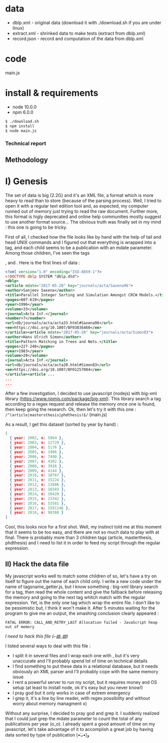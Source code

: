 # data #

- dblp.xml - original data (download it with ./download.sh if you are under linux)
- extract.xml - shrinked data to make tests (extract from dblp.xml)
- record.json - record and computation of the data from dblp.xml

# code #

main.js

# install & requirements #

- node 10.0.0
- npm 6.0.0

```bash 
$ ./download.sh
$ npm install
$ node main.js
```

### Technical report ###

## Methodology ##

# I) Genesis #

The set of data is big (2.2G) and it's an XML file, a format which is more heavy to read than to store (because of the parsing process). Well, I tried to open it with a regular text edition tool and, as expected, my computer runned out of memory just trying to read the raw document. Further more, this format is higly deprecated and online help communities mostly suggest to use another format source... The obvious truth was finally set in my mind : this one is going to be tricky.

First of all, I checked how the file looks like by hand with the help of tail and head UNIX commands and I figured out that everything is wrapped into a <dblp> tag, and each child seems to be a publication with an mdate parameter. Among those children, I've seen the tags <article>, <mastersthesis> and <phdthesis>.
Here is the first lines of data :

```dblp.xml
<?xml version="1.0" encoding="ISO-8859-1"?>
<!DOCTYPE dblp SYSTEM "dblp.dtd">
<dblp>
<article mdate="2017-05-28" key="journals/acta/Saxena96">
<author>Sanjeev Saxena</author>
<title>Parallel Integer Sorting and Simulation Amongst CRCW Models.</title>
<pages>607-619</pages>
<year>1996</year>
<volume>33</volume>
<journal>Acta Inf.</journal>
<number>7</number>
<url>db/journals/acta/acta33.html#Saxena96</url>
<ee>https://doi.org/10.1007/BF03036466</ee>
</article><article mdate="2017-05-28" key="journals/acta/Simon83">
<author>Hans Ulrich Simon</author>
<title>Pattern Matching in Trees and Nets.</title>
<pages>227-248</pages>
<year>1983</year>
<volume>20</volume>
<journal>Acta Inf.</journal>
<url>db/journals/acta/acta20.html#Simon83</url>
<ee>https://doi.org/10.1007/BF01257084</ee>
</article><article ...
...
...
```

After a few investigation, I decided to use javascript (nodejs) with big-xml library (https://www.npmjs.com/package/big-xml).
This library search a tag according to a regex request and release the memory once one is found, then keep going the research. Ok, then let's try it with this one : `/^(article|mastersthesis|phdthesis)$/` (main.js)

As a result, I get this dataset (sorted by year by hand) :

```record.json
[ 
  { year: 2002, n: 5964 },
  { year: 2003, n: 12729 },
  { year: 2004, n: 5176 },
  { year: 2005, n: 1906 },
  { year: 2006, n: 7490 },
  { year: 2007, n: 4302 },
  { year: 2008, n: 3916 },
  { year: 2009, n: 4144 },
  { year: 2010, n: 10767 },
  { year: 2011, n: 15224 },
  { year: 2012, n: 13886 },
  { year: 2013, n: 16503 },
  { year: 2014, n: 10420 },
  { year: 2015, n: 23342 },
  { year: 2016, n: 53581 },
  { year: 2017, n: 1591146 },
  { year: 2018, n: 98360 }
]
```

Cool, this looks nice for a first shot. Well, my instinct told me at this moment that it seems to be too easy, and there are not so much data to play with at final. There is probably more than 3 children tags (article, masterthesis, phdthesis) and I need to list it in order to feed my script through the regular expression.

# II) Hack the data file #

My javascript works well to match some children of <dblp> so, let's have a try on <dblp> itself to figure out the name of each child only. I write a new code under the name of tagsname_getter.js, but I know something : big-xml library search for a tag, then read the whole content and give the fallback before releasing the memory and going to the next tag whitch match with the regular expression. Yet, <dblp> is the only one tag which wrap the entire file. I don't like to be pessimistic but, I think it won't make it.
After 5 minutes waiting for the program to give me an output, the smashing conclusion clearly appeared :

```
FATAL ERROR: CALL_AND_RETRY_LAST Allocation failed - JavaScript heap out of memory
```

*I need to hack this file (⌐▨_▨)*

I listed several ways to deal with this file :
- I split it in several files and I wrap each one with <dblp>, but it's very unaccurate and I'll probably spend lot of time on technical details
- I find something to put these data in a relational database, but it needs obviously an XML parser and I'll probably cope with the same memory issue
- I rent a powerful server to run my script, but it requires money and OS setup (at least to install node, ok it's easy but you never know!)
- I pray god but it only works in case of extrem emergency
- I grep it, it's a line by line reader, with regex possibility and without worry about memory managment x)

Without any surprise, I decided to pray god and grep it. I suddenly realized that I could just grep the mdate parameter to count the total of any publications per year (o_o). I already spent a good amount of time on my javascript, let's take advantage of it to accomplish a great job by having data sorted by type of publication (•̀ᴗ•́)و

